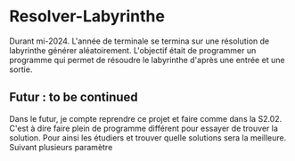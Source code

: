 # Resolver-Labyrinthe
Durant mi-2024. L'année de terminale se termina sur une résolution de labyrinthe générer aléatoirement. L'objectif était de programmer un programme qui permet de résoudre le labyrinthe d'après une entrée et une sortie.

## Futur : to be continued

Dans le futur, je compte reprendre ce projet et faire comme dans la S2.02. C'est à dire faire plein de programme différent pour essayer de trouver la solution. Pour ainsi les étudiers et trouver quelle solutions sera la meilleure. Suivant plusieurs paramètre
